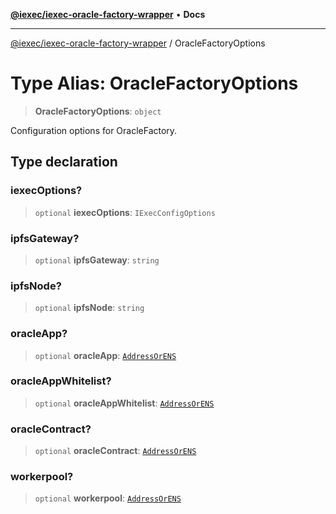 [**@iexec/iexec-oracle-factory-wrapper**](../README.md) • **Docs**

***

[@iexec/iexec-oracle-factory-wrapper](../globals.md) / OracleFactoryOptions

# Type Alias: OracleFactoryOptions

> **OracleFactoryOptions**: `object`

Configuration options for OracleFactory.

## Type declaration

### iexecOptions?

> `optional` **iexecOptions**: `IExecConfigOptions`

### ipfsGateway?

> `optional` **ipfsGateway**: `string`

### ipfsNode?

> `optional` **ipfsNode**: `string`

### oracleApp?

> `optional` **oracleApp**: [`AddressOrENS`](AddressOrENS.md)

### oracleAppWhitelist?

> `optional` **oracleAppWhitelist**: [`AddressOrENS`](AddressOrENS.md)

### oracleContract?

> `optional` **oracleContract**: [`AddressOrENS`](AddressOrENS.md)

### workerpool?

> `optional` **workerpool**: [`AddressOrENS`](AddressOrENS.md)
